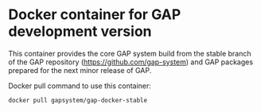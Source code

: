 # Docker container for GAP development version

This container provides the core GAP system build from the stable branch
of the GAP repository (https://github.com/gap-system) and GAP packages
prepared for the next minor release of GAP.

Docker pull command to use this container:

    docker pull gapsystem/gap-docker-stable

